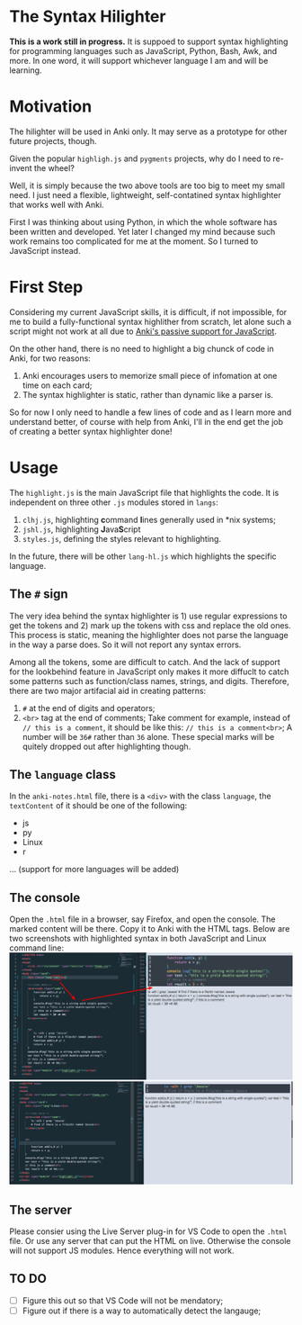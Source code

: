 # The Syntax Hilighter
**This is a work still in progress.** It is suppoed to support syntax highlighting for programming languages such as JavaScript, Python, Bash, Awk, and more. In one word, it will support whichever language I am and will be learning.

# Motivation
The hilighter will be used in Anki only. It may serve as a prototype for other future projects, though.

Given the popular `highligh.js` and `pygments` projects, why do I need to re-invent the wheel?

Well, it is simply because the two above tools are too big to meet my small need. I just need a flexible, lightweight, self-contatined syntax highlighter that works well with Anki.

First I was thinking about using Python, in which the whole software has been written and developed. Yet later I changed my mind because such work remains too complicated for me at the moment. So I turned to JavaScript instead.

# First Step
Considering my current JavaScript skills, it is difficult, if not impossible, for me to build a fully-functional syntax highlither from scratch, let alone such a script might not work at all due to [Anki's passive support for JavaScript](https://apps.ankiweb.net/docs/manual.html#javascript).

On the other hand, there is no need to highlight a big chunck of code in Anki, for two reasons:
1. Anki encourages users to memorize small piece of infomation at one time on each card;
2. The syntax highlighter is static, rather than dynamic like a parser is.

So for now I only need to handle a few lines of code and as I learn more and understand better, of course with help from Anki, I'll in the end get the job of creating a better syntax highlighter done!

# Usage
The `highlight.js` is the main JavaScript file that highlights the code. It is independent on three other `.js` modules stored in `langs`:
1. `clhj.js`, highlighting **c**ommand **l**ines generally used in *nix systems;
2. `jshl.js`, highlighting **J**ava**S**cript
3. `styles.js`, defining the styles relevant to highlighting.

In the future, there will be other `lang-hl.js` which highlights the specific language. 

## The `#` sign
The very idea behind the syntax highlighter is 1) use regular expressions to get the tokens and 2) mark up the tokens with css and replace the old ones. This process is static, meaning the highlighter does not parse the language in the way a parse does. So it will not report any syntax errors. 

Among all the tokens, some are difficult to catch. And the lack of support for the lookbehind feature in JavaScript only makes it more diffuclt to catch some patterns such as function/class names, strings, and digits. Therefore, there are two major artifacial aid in creating patterns:
1. `#` at the end of digits and operators;
2. `<br>` tag at the end of comments;
Take comment for example, instead of `// this is a comment`, it should be like this: `// this is a comment<br>`; A number will be `36#` rather than `36` alone. These special marks will be quitely dropped out after highlighting though.

## The `language` class
In the `anki-notes.html` file, there is a `<div>` with the class `language`, the `textContent` of it should be one of the following:
- js
- py
- Linux
- r

...
(support for more languages will be added)

## The console
Open the `.html` file in a browser, say Firefox, and open the console. The marked content will be there. Copy it to Anki with the HTML tags.
Below are two screenshots with highlighted syntax in both JavaScript and Linux command line:
![js](https://github.com/Linerre/Jessie/blob/dev/highlighters/images/js.jpg)
![cm](https://github.com/Linerre/Jessie/blob/dev/highlighters/images/Linux.jpg)

## The server
Please consier using the Live Server plug-in for VS Code to open the `.html` file. Or use any server that can put the HTML on live. Otherwise the console will not support JS modules. Hence everything will not work.

## TO DO
- [ ] Figure this out so that VS Code will not be mendatory;
- [ ] Figure out if there is a way to automatically detect the langauge;